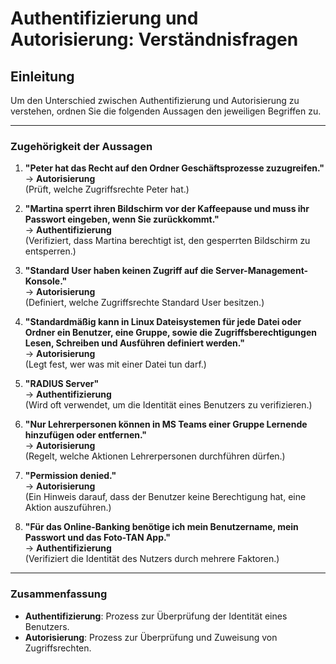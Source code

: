 # Authentifizierung und Autorisierung: Verständnisfragen

## Einleitung
Um den Unterschied zwischen Authentifizierung und Autorisierung zu verstehen, ordnen Sie die folgenden Aussagen den jeweiligen Begriffen zu. 

---

### **Zugehörigkeit der Aussagen**

1. **"Peter hat das Recht auf den Ordner Geschäftsprozesse zuzugreifen."**  
   → **Autorisierung**  
   (Prüft, welche Zugriffsrechte Peter hat.)

2. **"Martina sperrt ihren Bildschirm vor der Kaffeepause und muss ihr Passwort eingeben, wenn Sie zurückkommt."**  
   → **Authentifizierung**  
   (Verifiziert, dass Martina berechtigt ist, den gesperrten Bildschirm zu entsperren.)

3. **"Standard User haben keinen Zugriff auf die Server-Management-Konsole."**  
   → **Autorisierung**  
   (Definiert, welche Zugriffsrechte Standard User besitzen.)

4. **"Standardmäßig kann in Linux Dateisystemen für jede Datei oder Ordner ein Benutzer, eine Gruppe, sowie die Zugriffsberechtigungen Lesen, Schreiben und Ausführen definiert werden."**  
   → **Autorisierung**  
   (Legt fest, wer was mit einer Datei tun darf.)

5. **"RADIUS Server"**  
   → **Authentifizierung**  
   (Wird oft verwendet, um die Identität eines Benutzers zu verifizieren.)

6. **"Nur Lehrerpersonen können in MS Teams einer Gruppe Lernende hinzufügen oder entfernen."**  
   → **Autorisierung**  
   (Regelt, welche Aktionen Lehrerpersonen durchführen dürfen.)

7. **"Permission denied."**  
   → **Autorisierung**  
   (Ein Hinweis darauf, dass der Benutzer keine Berechtigung hat, eine Aktion auszuführen.)

8. **"Für das Online-Banking benötige ich mein Benutzername, mein Passwort und das Foto-TAN App."**  
   → **Authentifizierung**  
   (Verifiziert die Identität des Nutzers durch mehrere Faktoren.)

---

### **Zusammenfassung**
- **Authentifizierung**: Prozess zur Überprüfung der Identität eines Benutzers.  
- **Autorisierung**: Prozess zur Überprüfung und Zuweisung von Zugriffsrechten.
